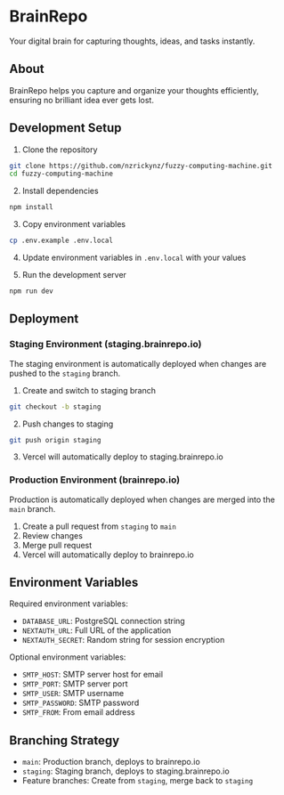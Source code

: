 # BrainRepo

Your digital brain for capturing thoughts, ideas, and tasks instantly.

## About

BrainRepo helps you capture and organize your thoughts efficiently, ensuring no brilliant idea ever gets lost.

## Development Setup

1. Clone the repository
```bash
git clone https://github.com/nzrickynz/fuzzy-computing-machine.git
cd fuzzy-computing-machine
```

2. Install dependencies
```bash
npm install
```

3. Copy environment variables
```bash
cp .env.example .env.local
```

4. Update environment variables in `.env.local` with your values

5. Run the development server
```bash
npm run dev
```

## Deployment

### Staging Environment (staging.brainrepo.io)

The staging environment is automatically deployed when changes are pushed to the `staging` branch.

1. Create and switch to staging branch
```bash
git checkout -b staging
```

2. Push changes to staging
```bash
git push origin staging
```

3. Vercel will automatically deploy to staging.brainrepo.io

### Production Environment (brainrepo.io)

Production is automatically deployed when changes are merged into the `main` branch.

1. Create a pull request from `staging` to `main`
2. Review changes
3. Merge pull request
4. Vercel will automatically deploy to brainrepo.io

## Environment Variables

Required environment variables:

- `DATABASE_URL`: PostgreSQL connection string
- `NEXTAUTH_URL`: Full URL of the application
- `NEXTAUTH_SECRET`: Random string for session encryption

Optional environment variables:

- `SMTP_HOST`: SMTP server host for email
- `SMTP_PORT`: SMTP server port
- `SMTP_USER`: SMTP username
- `SMTP_PASSWORD`: SMTP password
- `SMTP_FROM`: From email address

## Branching Strategy

- `main`: Production branch, deploys to brainrepo.io
- `staging`: Staging branch, deploys to staging.brainrepo.io
- Feature branches: Create from `staging`, merge back to `staging`
